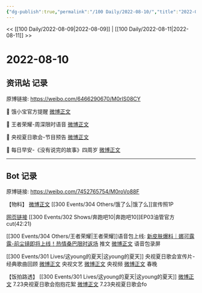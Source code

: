 ```yaml
---
{"dg-publish":true,"permalink":"/100 Daily/2022-08-10/","title":"2022-08-10","created":"2022-12-07T15:54:29.000+08:00","updated":"2023-04-11T14:46:33.000+08:00"}
---
```



<< [[100 Daily/2022-08-09\|2022-08-09]] | [[100 Daily/2022-08-11\|2022-08-11]] >>

# 2022-08-10

## 资讯站 记录

原博链接: https://weibo.com/6466290670/M0rIS08CY

💫 饿小宝官方提醒 [微博正文](https://weibo.com/detail/4800914794220554)

💫 王者荣耀-周深限时语音 [微博正文](https://weibo.com/detail/4801057161220517)

💫 央视夏日歌会-节目预告 [微博正文](https://weibo.com/detail/4801002308111721)

💫 每日早安-《没有说完的故事》四周岁
[微博正文](https://weibo.com/detail/4800825736564716)

---
## Bot 记录

原博链接: https://weibo.com/7452765754/M0roVo88F

【物料】
[微博正文](https://m.weibo.cn/2606197387/4800903582324257) [[300 Events/304 Others/饿了么\|饿了么]]宣传照1P

[网页链接](https://weibo.cn/sinaurl?u=https%3A%2F%2Fm.youtube.com%2Fwatch%3Fv%3Dia9y4RzVwco) [[300 Events/302 Shows/奔跑吧10\|奔跑吧10]]EP03油管官方cut(42:21)

[[300 Events/304 Others/王者荣耀\|王者荣耀]]语音包上线:
[新皮肤爆料｜娜可露露-前尘镜即将上线！热情桑巴限时返场](https://weibo.cn/sinaurl?u=https%3A%2F%2Fmp.weixin.qq.com%2Fs%2Fid3w5S5aMne7dWb9dc-cow) 推文
[微博正文](https://m.weibo.cn/2143243222/4800679602817171) 语音包录屏

[[300 Events/301 Lives/这young的夏天\|这young的夏天]] 央视夏日歌会宣传片-经典歌曲回顾
[微博正文](https://m.weibo.cn/2210168325/4800999762428171) 央视文艺
[微博正文](https://m.weibo.cn/7211561239/4800999754303898) 央视频
[微博正文](https://m.weibo.cn/3506728370/4800999757455573) 春晚

【饭拍路透】
[[300 Events/301 Lives/这young的夏天\|这young的夏天]]
[微博正文](https://m.weibo.cn/5733299093/4800925389030430) 7.23央视夏日歌会抱抱花絮
[微博正文](https://m.weibo.cn/1848110183/4801011278944610) 7.23央视夏日歌会fo

